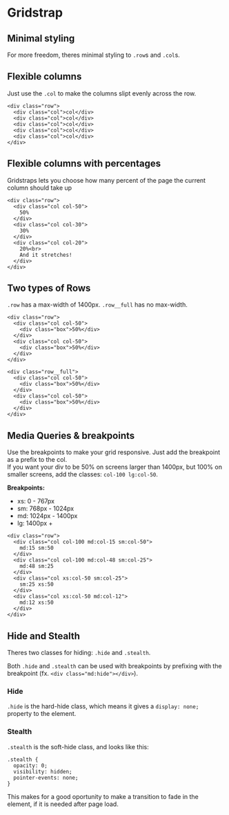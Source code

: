 # Gridstrap

Minimal styling
---------------

For more freedom, theres minimal styling to `.row`s and `.col`s.


Flexible columns
----------------

Just use the `.col` to make the columns slipt evenly across the row.

```
<div class="row">
  <div class="col">col</div>
  <div class="col">col</div>
  <div class="col">col</div>
  <div class="col">col</div>
  <div class="col">col</div>
</div>
```

Flexible columns with percentages
---------------------------------

Gridstraps lets you choose how many percent of the page the current
column should take up

```
<div class="row">
  <div class="col col-50">
    50%
  </div>
  <div class="col col-30">
    30%
  </div>
  <div class="col col-20">
    20%<br>
    And it stretches!
  </div>
</div>
```

Two types of Rows
-----------------

`.row` has a max-width of 1400px.
`.row__full` has no max-width.

```
<div class="row">
  <div class="col col-50">
    <div class="box">50%</div>
  </div>
  <div class="col col-50">
    <div class="box">50%</div>
  </div>
</div>

<div class="row__full">
  <div class="col col-50">
    <div class="box">50%</div>
  </div>
  <div class="col col-50">
    <div class="box">50%</div>
  </div>
</div>
```

Media Queries & breakpoints
---------------------------

Use the breakpoints to make your grid responsive. Just add the
breakpoint as a prefix to the col.  
If you want your div to be 50% on screens larger than 1400px, but 100%
on smaller screens, add the classes: `col-100 lg:col-50`.

**Breakpoints:**

- xs: 0 - 767px
- sm: 768px - 1024px
- md: 1024px - 1400px
- lg: 1400px +

```
<div class="row">
  <div class="col col-100 md:col-15 sm:col-50">
    md:15 sm:50
  </div>
  <div class="col col-100 md:col-48 sm:col-25">
    md:48 sm:25
  </div>
  <div class="col xs:col-50 sm:col-25">
    sm:25 xs:50
  </div>
  <div class="col xs:col-50 md:col-12">
    md:12 xs:50
  </div>
</div>
```

Hide and Stealth
----------------

Theres two classes for hiding: `.hide` and `.stealth`.

Both `.hide` and `.stealth` can be used with breakpoints by prefixing with the breakpoint (fx. `<div class="md:hide"></div>`).

### Hide

`.hide` is the hard-hide class, which means it gives a `display: none;` property to the element.

### Stealth

`.stealth` is the soft-hide class, and looks like this:

```
.stealth {
  opacity: 0;
  visibility: hidden;
  pointer-events: none;
}
```

This makes for a good oportunity to make a transition to fade in the element, if it is needed after page load.